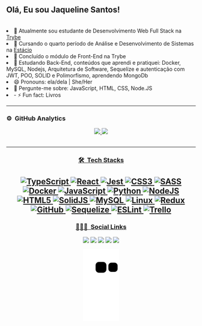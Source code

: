 ## Olá, Eu sou Jaqueline Santos!
<br>

<li> 🔭 Atualmente sou estudante de Desenvolvimento Web Full Stack na <a href="https://betrybe.com" target="_blank">Trybe</a></li>
<li> 🔭 Cursando o quarto período de Análise e Desenvolvimento de Sistemas na <a href="https://estacio.br" target="_blank">Estácio</a></li>
<li> 🌱 Concluído o módulo de Front-End na Trybe</li>
<li> 🌱 Estudando Back-End, conteúdos que aprendi e pratiquei: Docker, MySQL, Nodejs, Arquitetura de Software, Sequelize e autenticação com JWT, POO, SOLID e Polimorfismo, aprendendo MongoDb</li> 
<li> 😄 Pronouns: ela/dela | She/Her</li>
<li> 💬 Pergunte-me sobre: JavaScript, HTML, CSS, Node.JS </li>
<li>- ⚡ Fun fact: Livros </li>

-----

### ⚙️ &nbsp;GitHub Analytics

<div align="center">
  <a href="https://github.com/JaquelineAPSantos">
  <img height="180em" src="https://github-readme-stats.vercel.app/api?username=JaquelineAPSantos&show_icons=true&theme=dark&include_all_commits=true&count_private=true"/>
  <img height="180em" src="https://github-readme-stats.vercel.app/api/top-langs/?username=JaquelineAPSantos&layout=compact&langs_count=16&theme=dark"/>
   <div align="center"><br>
     
----

### 🛠 &nbsp;Tech Stacks
  
 
![TypeScript](https://img.shields.io/badge/typescript-%23007ACC.svg?style=for-the-badge&logo=typescript&logoColor=white)
![React](https://img.shields.io/badge/react-%2320232a.svg?style=for-the-badge&logo=react&logoColor=%2361DAFB)
![Jest](https://img.shields.io/badge/-jest-%23C21325?style=for-the-badge&logo=jest&logoColor=white)
![CSS3](https://img.shields.io/badge/css3-%231572B6.svg?style=for-the-badge&logo=css3&logoColor=white)
![SASS](https://img.shields.io/badge/SASS-hotpink.svg?style=for-the-badge&logo=SASS&logoColor=white)
![Docker](https://img.shields.io/badge/docker-%230db7ed.svg?style=for-the-badge&logo=docker&logoColor=white)
![JavaScript](https://img.shields.io/badge/javascript-%23323330.svg?style=for-the-badge&logo=javascript&logoColor=%23F7DF1E)
![Python](https://img.shields.io/badge/python-3670A0?style=for-the-badge&logo=python&logoColor=ffdd54)
![NodeJS](https://img.shields.io/badge/node.js-6DA55F?style=for-the-badge&logo=node.js&logoColor=white)
![HTML5](https://img.shields.io/badge/html5-%23E34F26.svg?style=for-the-badge&logo=html5&logoColor=white)
![SolidJS](https://img.shields.io/badge/SolidJS-2c4f7c?style=for-the-badge&logo=solid&logoColor=c8c9cb)
![MySQL](https://img.shields.io/badge/mysql-%2300f.svg?style=for-the-badge&logo=mysql&logoColor=white)
![Linux](https://img.shields.io/badge/Linux-FCC624?style=for-the-badge&logo=linux&logoColor=black)
![Redux](https://img.shields.io/badge/redux-%23593d88.svg?style=for-the-badge&logo=redux&logoColor=white)
![GitHub](https://img.shields.io/badge/github-%23121011.svg?style=for-the-badge&logo=github&logoColor=white)
![Sequelize](https://img.shields.io/badge/Sequelize-52B0E7?style=for-the-badge&logo=Sequelize&logoColor=white)
![ESLint](https://img.shields.io/badge/ESLint-4B3263?style=for-the-badge&logo=eslint&logoColor=white)
![Trello](https://img.shields.io/badge/Trello-%23026AA7.svg?style=for-the-badge&logo=Trello&logoColor=white)
    </div>
-----
  
### 🧑🏾‍💻 &nbsp;Social Links
  
  <a href="https://www.linkedin.com/in/jaquelineapsantos/" target="_blank"><img src="https://img.shields.io/badge/-LinkedIn-%230077B5?style=for-the-badge&logo=linkedin&logoColor=white"></a> 
  <a href="https://www.instagram.com/jaqueaps/" target="_blank"><img src="https://img.shields.io/badge/-Instagram-%23E4405F?style=for-the-badge&logo=instagram&logoColor=white"></a>
 <a href="https://twitter.com/Jaquelineaps" target="_blank"><img src="https://img.shields.io/badge/Twitter-1DA1F2?style=for-the-badge&logo=twitter&logoColor=white"></a>
  <a href = "mailto:jaque.aps@hotmail.com" target="_blank"><img src="https://img.shields.io/badge/Microsoft_Outlook-0078D4?style=for-the-badge&logo=microsoft-outlook&logoColor=white"></a>
  <a href="https://contate.me/JaquelineSantos" target="_blank"><img src="https://img.shields.io/badge/WhatsApp-25D366?style=for-the-badge&logo=whatsapp&logoColor=white"></a>

 
![Snake animation](https://github.com/JaquelineAPSantos/JaquelineAPSantos/blob/output/github-contribution-grid-snake.svg)
